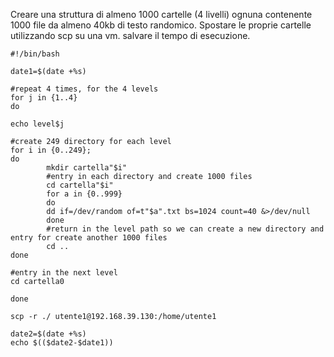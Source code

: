 Creare una struttura di almeno 1000 cartelle (4 livelli) ognuna contenente 1000 file da almeno 40kb di testo randomico.
Spostare le proprie cartelle utilizzando scp su una vm. salvare il tempo di esecuzione.

```
#!/bin/bash

date1=$(date +%s)

#repeat 4 times, for the 4 levels
for j in {1..4}
do

echo level$j

#create 249 directory for each level
for i in {0..249};
do
        mkdir cartella"$i"
        #entry in each directory and create 1000 files
        cd cartella"$i"
        for a in {0..999}
        do
        dd if=/dev/random of=t"$a".txt bs=1024 count=40 &>/dev/null
        done
        #return in the level path so we can create a new directory and entry for create another 1000 files
        cd ..
done

#entry in the next level
cd cartella0

done

scp -r ./ utente1@192.168.39.130:/home/utente1

date2=$(date +%s)
echo $(($date2-$date1))
```
